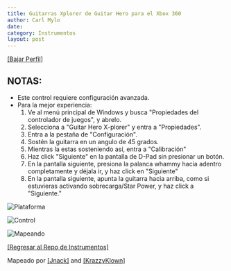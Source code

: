 ```yaml
---
title: Guitarras Xplorer de Guitar Hero para el Xbox 360
author: Carl Mylo
date: 
category: Instrumentos
layout: post
---
```


[[Bajar Perfil]](https://github.com/hmxmilohax/rb3-pc/raw/main/instrument-repo/Xbox%20360%20Guitar%20Hero%20Xplorer.7z)

## NOTAS:

* Este control requiere configuración avanzada.
* Para la mejor experiencia:
	1. Ve al menú principal de Windows y busca "Propiedades del controlador de juegos", y abrelo.
	2. Selecciona a "Guitar Hero X-plorer" y entra a "Propiedades".
	3. Entra a la pestaña de "Configuración".
	4. Sostén la guitarra en un angulo de 45 grados.
	5. Mientras la estas sosteniendo así, entra a "Calibración"
	6. Haz click "Siguiente" en la pantalla de D-Pad sin presionar un botón.
	7. En la pantalla siguiente, presiona la palanca whammy hacia adentro completamente y déjala ir, y haz click en "Siguiente"
	8. En la pantalla siguiente, apunta la guitarra hacia arriba, como si estuvieras activando sobrecarga/Star Power, y haz click a "Siguiente."


![Plataforma](https://raw.githubusercontent.com/hmxmilohax/rb3-pc/main/assets/images/instruments/360.png "Plataforma") 

![Control](https://raw.githubusercontent.com/hmxmilohax/rb3-pc/main/assets/images/instruments/xplorercontroller.png "Control") 

![Mapeando](https://raw.githubusercontent.com/hmxmilohax/rb3-pc/main/assets/images/instruments/360xplorermapping.png "Mapeando") 

[[Regresar al Repo de Instrumentos]](https://hmxmilohax.github.io/rb3-pc/espanol/repodeinst/#lista-de-instrumentos)


Mapeado por [[Jnack]](https://www.youtube.com/@jnackmclain) and [[KrazzyKlown]](https://www.youtube.com/@KrazzyKlown)